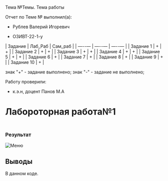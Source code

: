  Тема №Темы. Тема работы

Отчет по Теме № выполнил(а):

- Рублев Валерий Игоревич

- ОЗИВТ-22-1-у

| Задание | Лаб_Раб | Сам_раб |
| —--— | —--— | —--— |
| Задание 1 | + | + |
| Задание 2 | + | + |
| Задание 3 | + | + |
| Задание 4 | + | + |
| Задание 5 | + | + |
| Задание 6 | + |
| Задание 7 | + |
| Задание 8 | + |
| Задание 9 | + |
| Задание 10 | + |

знак "+" - задание выполнено; знак "-" - задание не выполнено;

Работу проверили:

- к.э.н, доцент Панов М.А

# Лабороторная работа№1
###
```python

```
### Результат
![Меню]()
## Выводы
В данном коде.
